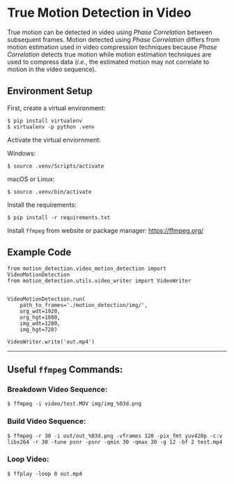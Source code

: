# True Motion Detection in Video

True motion can be detected in video using _Phase Correlation_ between subsequent frames. Motion detected using _Phase Correlation_ differs from motion estimation used in video compression techniques because _Phase Correlation_ detects true motion while motion estimation techniques are used to compress data (_i.e._, the estimated motion may not correlate to motion in the video sequence).

## Environment Setup

First, create a virtual environment:

```
$ pip install virtualenv
$ virtualenv -p python .venv
```

Activate the virtual enviornment:

Windows:

```
$ source .venv/Scripts/activate
```

macOS or Linux:

```
$ source .venv/bin/activate
```

Install the requirements:

```
$ pip install -r requirements.txt
```

Install `ffmpeg` from website or package manager: https://ffmpeg.org/

## Example Code

```
from motion_detection.video_motion_detection import VideoMotionDetection
from motion_detection.utils.video_writer import VideoWriter


VideoMotionDetection.run(
    path_to_frames='./motion_detection/img/',
    org_wdt=1920,
    org_hgt=1080,
    img_wdt=1280,
    img_hgt=720)

VideoWriter.write('out.mp4')
```

---

## Useful `ffmpeg` Commands:

### Breakdown Video Sequence:
```
$ ffmpeg -i video/test.MOV img/img_%03d.png
```

### Build Video Sequence:
```
$ ffmpeg -r 30 -i out/out_%03d.png -vframes 120 -pix_fmt yuv420p -c:v libx264 -r 30 -tune psnr -psnr -qmin 30 -qmax 30 -g 12 -bf 2 test.mp4
```

### Loop Video:
```
$ ffplay -loop 0 out.mp4
```
